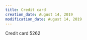 ```yaml
---
title: Credit card
creation_date: August 14, 2019
modification_date: August 14, 2019
---
```



Credit card 
5262
